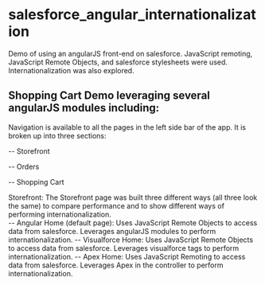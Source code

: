 # salesforce_angular_internationalization
Demo of using an angularJS front-end on salesforce.  JavaScript remoting, JavaScript Remote Objects, and salesforce stylesheets were used.  Internationalization was also explored.

Shopping Cart Demo leveraging several angularJS modules including:
  --

Navigation is available to all the pages in the left side bar of the app.  It is broken up into three sections:

-- Storefront

-- Orders

-- Shopping Cart
  
Storefront:  The Storefront page was built three different ways (all three look the same) to compare performance and to show different ways of performing internationalization.  
  -- Angular Home (default page): Uses JavaScript Remote Objects to access data from salesforce.  Leverages angularJS modules to perform internationalization.
  -- Visualforce Home: Uses JavaScript Remote Objects to access data from salesforce.  Leverages visualforce <outputField> tags to perform internationalization.
  -- Apex Home: Uses JavaScript Remoting to access data from salesforce. Leverages Apex in the controller to perform internationalization.
  


